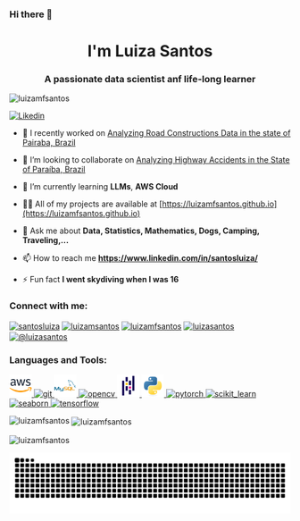 ### Hi there 👋

<h1 align="center">I'm Luiza Santos</h1>
<h3 align="center">A passionate data scientist anf life-long learner</h3>

<p align="left"> <img src="https://komarev.com/ghpvc/?username=luizamfsantos&label=Profile%20views&color=0e75b6&style=flat" alt="luizamfsantos" /> </p> 

[![Likedin](https://img.shields.io/badge/LinkedIn-0077B5?style=for-the-badge&logo=linkedin&logoColor=white)]([https://www.linkedin.com/in/wellen/](https://www.linkedin.com/in/santosluiza/))




- 🔭 I recently worked on [Analyzing Road Constructions Data in the state of Pairaba, Brazil](https://github.com/luizamfsantos/Data-Analysis-of-Constructions-in-Paraiba-Brazil)

- 👯 I’m looking to collaborate on [Analyzing Highway Accidents in the State of Paraíba, Brazil](https://github.com/luizamfsantos/Acidentes-de-Transito-Paraiba)

- 🌱 I’m currently learning **LLMs**, **AWS Cloud**
  
- 👨‍💻 All of my projects are available at [https://luizamfsantos.github.io](https://luizamfsantos.github.io)

- 💬 Ask me about **Data, Statistics, Mathematics, Dogs, Camping, Traveling,...**

- 📫 How to reach me **https://www.linkedin.com/in/santosluiza/**

- ⚡ Fun fact **I went skydiving when I was 16**

<h3 align="left">Connect with me:</h3>
<p align="left">
<a href="https://linkedin.com/in/santosluiza" target="blank"><img align="center" src="https://raw.githubusercontent.com/rahuldkjain/github-profile-readme-generator/master/src/images/icons/Social/linked-in-alt.svg" alt="santosluiza" height="30" width="40" /></a>
<a href="https://kaggle.com/luizamsantos" target="blank"><img align="center" src="https://raw.githubusercontent.com/rahuldkjain/github-profile-readme-generator/master/src/images/icons/Social/kaggle.svg" alt="luizamsantos" height="30" width="40" /></a>
<a href="https://instagram.com/luizamfsantos" target="blank"><img align="center" src="https://raw.githubusercontent.com/rahuldkjain/github-profile-readme-generator/master/src/images/icons/Social/instagram.svg" alt="luizamfsantos" height="30" width="40" /></a>
<a href="https://www.leetcode.com/luizasantos" target="blank"><img align="center" src="https://raw.githubusercontent.com/rahuldkjain/github-profile-readme-generator/master/src/images/icons/Social/leet-code.svg" alt="luizasantos" height="30" width="40" /></a>
<a href="https://www.hackerearth.com/@luizasantos" target="blank"><img align="center" src="https://raw.githubusercontent.com/rahuldkjain/github-profile-readme-generator/master/src/images/icons/Social/hackerearth.svg" alt="@luizasantos" height="30" width="40" /></a>
</p>

<h3 align="left">Languages and Tools:</h3>
<p align="left"> <a href="https://aws.amazon.com" target="_blank" rel="noreferrer"> <img src="https://raw.githubusercontent.com/devicons/devicon/master/icons/amazonwebservices/amazonwebservices-original-wordmark.svg" alt="aws" width="40" height="40"/> </a> <a href="https://git-scm.com/" target="_blank" rel="noreferrer"> <img src="https://www.vectorlogo.zone/logos/git-scm/git-scm-icon.svg" alt="git" width="40" height="40"/> </a> <a href="https://www.mysql.com/" target="_blank" rel="noreferrer"> <img src="https://raw.githubusercontent.com/devicons/devicon/master/icons/mysql/mysql-original-wordmark.svg" alt="mysql" width="40" height="40"/> </a> <a href="https://opencv.org/" target="_blank" rel="noreferrer"> <img src="https://www.vectorlogo.zone/logos/opencv/opencv-icon.svg" alt="opencv" width="40" height="40"/> </a> <a href="https://pandas.pydata.org/" target="_blank" rel="noreferrer"> <img src="https://raw.githubusercontent.com/devicons/devicon/2ae2a900d2f041da66e950e4d48052658d850630/icons/pandas/pandas-original.svg" alt="pandas" width="40" height="40"/> </a> <a href="https://www.python.org" target="_blank" rel="noreferrer"> <img src="https://raw.githubusercontent.com/devicons/devicon/master/icons/python/python-original.svg" alt="python" width="40" height="40"/> </a> <a href="https://pytorch.org/" target="_blank" rel="noreferrer"> <img src="https://www.vectorlogo.zone/logos/pytorch/pytorch-icon.svg" alt="pytorch" width="40" height="40"/> </a> <a href="https://scikit-learn.org/" target="_blank" rel="noreferrer"> <img src="https://upload.wikimedia.org/wikipedia/commons/0/05/Scikit_learn_logo_small.svg" alt="scikit_learn" width="40" height="40"/> </a> <a href="https://seaborn.pydata.org/" target="_blank" rel="noreferrer"> <img src="https://seaborn.pydata.org/_images/logo-mark-lightbg.svg" alt="seaborn" width="40" height="40"/> </a> <a href="https://www.tensorflow.org" target="_blank" rel="noreferrer"> <img src="https://www.vectorlogo.zone/logos/tensorflow/tensorflow-icon.svg" alt="tensorflow" width="40" height="40"/> </a> </p>

<p><img align="left" src="https://github-readme-stats.vercel.app/api/top-langs?username=luizamfsantos&show_icons=true&locale=en&layout=compact" alt="luizamfsantos" /></p>

<p>&nbsp;<img align="center" src="https://github-readme-stats.vercel.app/api?username=luizamfsantos&show_icons=true&locale=en" alt="luizamfsantos" /></p>

<p><img align="center" src="https://github-readme-streak-stats.herokuapp.com/?user=luizamfsantos&" alt="luizamfsantos" /></p>

![Snake animation](https://github.com/luizamfsantos/luizamfsantos/blob/output/github-contribution-grid-snake.svg)
 
